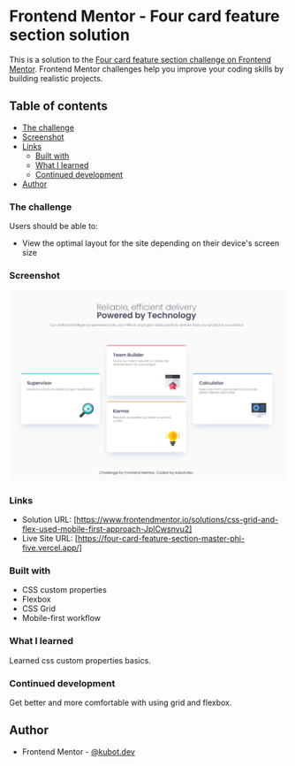 # Frontend Mentor - Four card feature section solution

This is a solution to the [Four card feature section challenge on Frontend Mentor](https://www.frontendmentor.io/challenges/four-card-feature-section-weK1eFYK). Frontend Mentor challenges help you improve your coding skills by building realistic projects.

## Table of contents

- [The challenge](#the-challenge)
- [Screenshot](#screenshot)
- [Links](#links)
  - [Built with](#built-with)
  - [What I learned](#what-i-learned)
  - [Continued development](#continued-development)
- [Author](#author)

### The challenge

Users should be able to:

- View the optimal layout for the site depending on their device's screen size

### Screenshot

![](./images/webScreenshot.PNG)

### Links

- Solution URL: [https://www.frontendmentor.io/solutions/css-grid-and-flex-used-mobile-first-approach-JplCwsnvu2]
- Live Site URL: [https://four-card-feature-section-master-phi-five.vercel.app/]

### Built with

- CSS custom properties
- Flexbox
- CSS Grid
- Mobile-first workflow

### What I learned

Learned css custom properties basics.

### Continued development

Get better and more comfortable with using grid and flexbox.

## Author

- Frontend Mentor - [@kubot.dev](https://www.frontendmentor.io/profile/kubot-dev)
